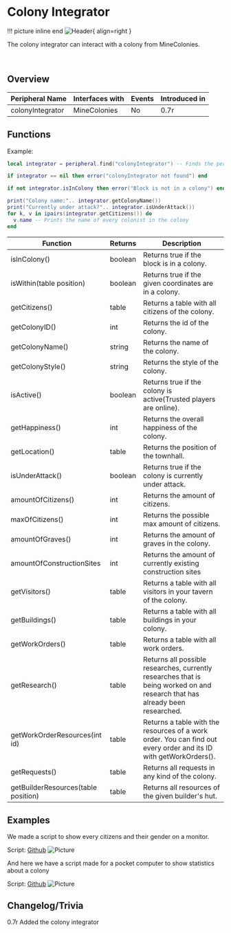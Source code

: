 # Colony Integrator

!!! picture inline end
    ![Header](https://srendi.de/wp-content/uploads/2021/07/Colony-Integrator.png){ align=right }

The colony integrator can interact with a colony from MineColonies.

<br>

## Overview

| Peripheral Name | Interfaces with | Events | Introduced in |
| --------------- | --------------- | ------ | ------------- |
| colonyIntegrator| MineColonies    | No     | 0.7r        |

## Functions

Example:

```lua
local integrator = peripheral.find("colonyIntegrator") -- Finds the peripheral if one is connected

if integrator == nil then error("colonyIntegrator not found") end

if not integrator.isInColony then error("Block is not in a colony") end

print("Colony name:".. integrator.getColonyName())
print("Currently under attack?".. integrator.isUnderAttack())
for k, v in ipairs(integrator.getCitizens()) do
  v.name -- Prints the name of every colonist in the colony
end
```

| Function                        | Returns | Description                                                                |
| ------------------------------- | ------- | -------------------------------------------------------------------------- |
| isInColony()                    | boolean | Returns true if the block is in a colony.                                  |
| isWithin(table position)        | boolean | Returns true if the given coordinates are in a colony.                     |
| getCitizens()                   | table   | Returns a table with all citizens of the colony.                           |
| getColonyID()                   | int     | Returns the id of the colony.                                              |
| getColonyName()                 | string  | Returns the name of the colony.                                            |
| getColonyStyle()                | string  | Returns the style of the colony.                                           |
| isActive()                      | boolean | Returns true if the colony is active(Trusted players are online).          |
| getHappiness()                  | int     | Returns the overall happiness of the colony.                               |
| getLocation()                   | table   | Returns the position of the townhall.                                      |
| isUnderAttack()                 | boolean | Returns true if the colony is currently under attack.                      |
| amountOfCitizens()              | int     | Returns the amount of citizens.                                            |
| maxOfCitizens()                 | int     | Returns the possible max amount of citizens.                               |
| amountOfGraves()                | int     | Returns the amount of graves in the colony.                                |
| amountOfConstructionSites       | int     | Returns the amount of currently existing construction sites                |
| getVisitors()                   | table   | Returns a table with all visitors in your tavern of the colony.            |
| getBuildings()                  | table   | Returns a table with all buildings in your colony.                         |
| getWorkOrders()                 | table   | Returns a table with all work orders. |
| getResearch()                   | table   | Returns all possible researches, currently researches that is being worked on and research that has already been researched. |
| getWorkOrderResources(int id)   | table   | Returns a table with the resources of a work order. You can find out every order and its ID with getWorkOrders().                         |
| getRequests()                   | table   | Returns all requests in any kind of the colony. |
| getBuilderResources(table position) | table   | Returns all resources of the given builder's hut.                       |

## Examples

We made a script to show every citizens and their gender on a monitor.

Script: [Github](https://github.com/Seniorendi/Lua-Projects/blob/master/Examples/colony_integrator_list.lua)
![Picture](https://srendi.de/wp-content/uploads/2021/07/Bild_2021-07-26_152719.png)

And here we have a script made for a pocket computer to show statistics about a colony

Script: [Github](https://github.com/Seniorendi/Lua-Projects/blob/master/Examples/colony_integrator_status.lua)
![Picture](https://srendi.de/wp-content/uploads/2021/07/Bild_2021-07-26_154317.png)

## Changelog/Trivia

0.7r
Added the colony integrator
